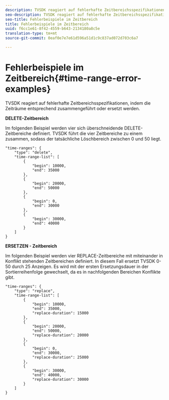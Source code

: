 ```yaml
---
description: TVSDK reagiert auf fehlerhafte Zeitbereichsspezifikationen, indem die Zeiträume entsprechend zusammengeführt oder ersetzt werden.
seo-description: TVSDK reagiert auf fehlerhafte Zeitbereichsspezifikationen, indem die Zeiträume entsprechend zusammengeführt oder ersetzt werden.
seo-title: Fehlerbeispiele im Zeitbereich
title: Fehlerbeispiele im Zeitbereich
uuid: f6cc1e61-8f42-4559-b643-2134180a8c5e
translation-type: tm+mt
source-git-commit: 0eaf0e7e7e61d596a51d1c9c837ad072d703c6a7

---
```



# Fehlerbeispiele im Zeitbereich{#time-range-error-examples}

TVSDK reagiert auf fehlerhafte Zeitbereichsspezifikationen, indem die Zeiträume entsprechend zusammengeführt oder ersetzt werden.

**DELETE-Zeitbereich**

Im folgenden Beispiel werden vier sich überschneidende DELETE-Zeitbereiche definiert. TVSDK führt die vier Zeitbereiche zu einem zusammen, sodass der tatsächliche Löschbereich zwischen 0 und 50 liegt.

```
"time-ranges": {
    "type": "delete",
    "time-range-list": [
        {
            "begin": 10000,
            "end": 35000
        },
        {
            "begin": 20000,
            "end": 50000
        },
        {
            "begin": 0,
            "end": 30000
        },
        {
            "begin": 30000,
            "end": 40000
        }
    ]
}
```

**ERSETZEN - Zeitbereich**

Im folgenden Beispiel werden vier REPLACE-Zeitbereiche mit miteinander in Konflikt stehenden Zeitbereichen definiert. In diesem Fall ersetzt TVSDK 0-50 durch 25 Anzeigen. Es wird mit der ersten Ersetzungsdauer in der Sortierreihenfolge gewechselt, da es in nachfolgenden Bereichen Konflikte gibt.

```
"time-ranges": {
    "type": "replace",
    "time-range-list": [
        {
            "begin": 10000,
            "end": 35000,
            "replace-duration": 15000
        },
        {
            "begin": 20000,
            "end": 50000,
            "replace-duration": 20000
        },
        {
            "begin": 0,
            "end": 30000,
            "replace-duration": 25000
        },
        {
            "begin": 30000,
            "end": 40000,
            "replace-duration": 30000
        }
    ]
}
```

